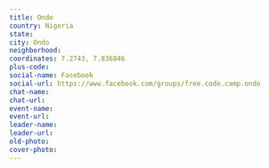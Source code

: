 ```yaml
---
title: Ondo
country: Nigeria
state: 
city: Ondo
neighborhood: 
coordinates: 7.2743, 7.836846
plus-code:
social-name: Facebook
social-url: https://www.facebook.com/groups/free.code.camp.ondo
chat-name:
chat-url:
event-name:
event-url:
leader-name:
leader-url:
old-photo: 
cover-photo:
---
```

